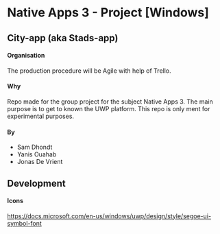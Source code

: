 # Native Apps 3 - Project [Windows]
## City-app (aka Stads-app)

#### Organisation
The production procedure will be Agile with help of Trello. 

#### Why
Repo made for the group project for the subject Native Apps 3. The main purpose is to get to known the UWP platform.
This repo is only ment for experimental purposes. 

#### By
* Sam Dhondt
* Yanis Ouahab
* Jonas De Vrient

## Development
#### Icons
https://docs.microsoft.com/en-us/windows/uwp/design/style/segoe-ui-symbol-font
